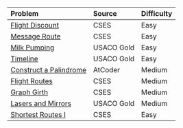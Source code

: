 | Problem | Source | Difficulty |
|:------- |:------ |:---------- |
|[Flight Discount](https://cses.fi/problemset/task/1195)|CSES|Easy|
|[Message Route](https://cses.fi/problemset/task/1667)|CSES|Easy|
|[Milk Pumping](https://usaco.org/index.php?page=viewproblem2&cpid=969)|USACO Gold|Easy|
|[Timeline](https://usaco.org/index.php?page=viewproblem2&cpid=1017)|USACO Gold|Easy|
|[Construct a Palindrome](https://atcoder.jp/contests/abc197/tasks/abc197_f)|AtCoder|Medium|
|[Flight Routes](https://cses.fi/problemset/task/1196)|CSES|Medium|
|[Graph Girth](https://cses.fi/problemset/task/1707)|CSES|Medium|
|[Lasers and Mirrors](https://usaco.org/index.php?page=viewproblem2&cpid=671)|USACO Gold|Medium|
|[Shortest Routes I](https://cses.fi/problemset/task/1671)|CSES|Easy|